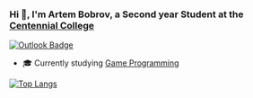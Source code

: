 ### Hi 👋, I'm Artem Bobrov, a Second year Student at the <a href="https://www.centennialcollege.ca/">Centennial College</a>
[![Outlook Badge](https://img.shields.io/badge/-artBobr@outlook.com-0078D4?style=flat-square&logo=microsoft-outlook&logoColor=white&link=mailto:artBobr@outlook.com)](mailto:artBobr@outlook.com)
- 🎓 Currently studying <a href="https://www.centennialcollege.ca/programs-courses/full-time/game-programming/">Game Programming </a>

[![Top Langs](https://github-readme-stats-git-masterrstaa-rickstaa.vercel.app/api/top-langs/?username=sheifscarlet&theme=radical&layout=compact&langs_count=8)](https://github.com/anuraghazra/github-readme-stats)
 
<!--
**Sargerid/Sargerid** is a ✨ _special_ ✨ repository because its `README.md` (this file) appears on your GitHub profile.

Here are some ideas to get you started:

- 🔭 I’m currently working on ...
- 🌱 I’m currently learning ...
- 👯 I’m looking to collaborate on ...
- 🤔 I’m looking for help with ...
- 💬 Ask me about ...
- 📫 How to reach me: ...
- 😄 Pronouns: ...
- ⚡ Fun fact: ...
-->
